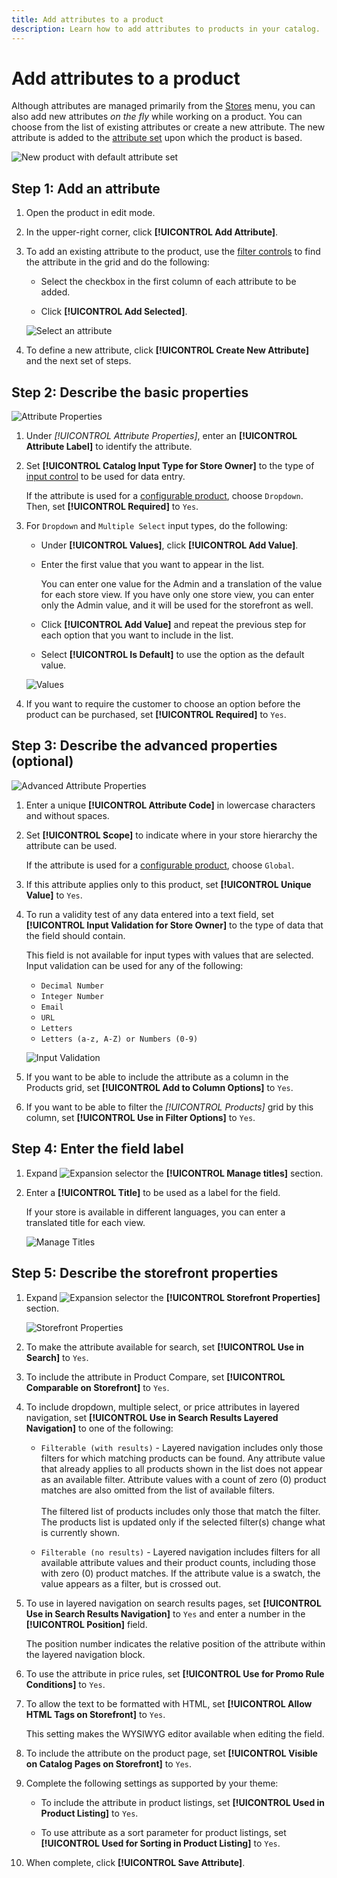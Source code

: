 ```yaml
---
title: Add attributes to a product
description: Learn how to add attributes to products in your catalog.
---
```

# Add attributes to a product

Although attributes are managed primarily from the [Stores](https://docs.magento.com/user-guide/stores/stores-menu.html) menu, you can also add new attributes _on the fly_ while working on a product. You can choose from the list of existing attributes or create a new attribute. The new attribute is added to the [attribute set](https://docs.magento.com/user-guide/stores/attribute-sets.html) upon which the product is based.

![New product with default attribute set](./assets/product-attribute-add.png)<!-- zoom -->

## Step 1: Add an attribute

1. Open the product in edit mode.

1. In the upper-right corner, click **[!UICONTROL Add Attribute]**.

1. To add an existing attribute to the product, use the [filter controls](https://docs.magento.com/user-guide/stores/admin-grid-controls.html) to find the attribute in the grid and do the following:

   - Select the checkbox in the first column of each attribute to be added.

   - Click **[!UICONTROL Add Selected]**.

   ![Select an attribute](./assets/product-attribute-add-select.png)<!-- zoom -->

1. To define a new attribute, click **[!UICONTROL Create New Attribute]** and the next set of steps.

## Step 2: Describe the basic properties

![Attribute Properties](./assets/product-attribute-add-new.png)<!-- zoom -->

1. Under _[!UICONTROL Attribute Properties]_, enter an **[!UICONTROL Attribute Label]** to identify the attribute.

1. Set **[!UICONTROL Catalog Input Type for Store Owner]** to the type of [input control](attributes-input-types.md) to be used for data entry.

   If the attribute is used for a [configurable product](product-create-configurable.md), choose `Dropdown`. Then, set **[!UICONTROL Required]** to `Yes`.

1. For `Dropdown` and `Multiple Select` input types, do the following:

   - Under **[!UICONTROL Values]**, click **[!UICONTROL Add Value]**.

   - Enter the first value that you want to appear in the list.

      You can enter one value for the Admin and a translation of the value for each store view. If you have only one store view, you can enter only the Admin value, and it will be used for the storefront as well.

   - Click **[!UICONTROL Add Value]** and repeat the previous step for each option that you want to include in the list.

   - Select **[!UICONTROL Is Default]** to use the option as the default value.

   ![Values](./assets/product-attribute-add-values-flavors.png)<!-- zoom -->

1. If you want to require the customer to choose an option before the product can be purchased, set **[!UICONTROL Required]** to `Yes`.

## Step 3: Describe the advanced properties (optional)

![Advanced Attribute Properties](./assets/product-attribute-advanced-attribute-properties.png)<!-- zoom -->

1. Enter a unique **[!UICONTROL Attribute Code]** in lowercase characters and without spaces.

1. Set **[!UICONTROL Scope]** to indicate where in your store hierarchy the attribute can be used.

   If the attribute is used for a [configurable product](product-create-configurable.md), choose `Global`.

1. If this attribute applies only to this product, set **[!UICONTROL Unique Value]** to `Yes`.

1. To run a validity test of any data entered into a text field, set **[!UICONTROL Input Validation for Store Owner]** to the type of data that the field should contain.

   This field is not available for input types with values that are selected. Input validation can be used for any of the following:

   - `Decimal Number`
   - `Integer Number`
   - `Email`
   - `URL`
   - `Letters`
   - `Letters (a-z, A-Z) or Numbers (0-9)`

   ![Input Validation](./assets/product-attribute-input-validation.png)<!-- zoom -->

1. If you want to be able to include the attribute as a column in the Products grid, set **[!UICONTROL Add to Column Options]** to `Yes`.

1. If you want to be able to filter the _[!UICONTROL Products]_ grid by this column, set **[!UICONTROL Use in Filter Options]** to `Yes`.

## Step 4: Enter the field label

1. Expand ![Expansion selector](../assets/icon-display-expand.png) the **[!UICONTROL Manage titles]** section.

1. Enter a **[!UICONTROL Title]** to be used as a label for the field.

   If your store is available in different languages, you can enter a translated title for each view.

   ![Manage Titles](./assets/product-attribute-add-manage-titles.png)<!-- zoom -->

## Step 5: Describe the storefront properties

1. Expand ![Expansion selector](../assets/icon-display-expand.png) the **[!UICONTROL Storefront Properties]** section.

   ![Storefront Properties](./assets/product-attribute-add-storefront-properties.png)<!-- zoom -->

1. To make the attribute available for search, set **[!UICONTROL Use in Search]** to `Yes`.

1. To include the attribute in Product Compare, set **[!UICONTROL Comparable on Storefront]** to `Yes`.

1. To include dropdown, multiple select, or price attributes in layered navigation, set **[!UICONTROL Use in Search Results Layered Navigation]** to one of the following:

   - `Filterable (with results)` - Layered navigation includes only those filters for which matching products can be found. Any attribute value that already applies to all products shown in the list does not appear as an available filter. Attribute values with a count of zero (0) product matches are also omitted from the list of available filters.<br/><br/>The filtered list of products includes only those that match the filter. The products list is updated only if the selected filter(s) change what is currently shown.

   - `Filterable (no results)` - Layered navigation includes filters for all available attribute values and their product counts, including those with zero (0) product matches. If the attribute value is a swatch, the value appears as a filter, but is crossed out.

1. To use in layered navigation on search results pages, set **[!UICONTROL Use in Search Results Navigation]** to `Yes` and enter a number in the **[!UICONTROL Position]** field.

   The position number indicates the relative position of the attribute within the layered navigation block.

1. To use the attribute in price rules, set **[!UICONTROL Use for Promo Rule Conditions]** to `Yes`.

1. To allow the text to be formatted with HTML, set **[!UICONTROL Allow HTML Tags on Storefront]** to `Yes`.

   This setting makes the WYSIWYG editor available when editing the field.

1. To include the attribute on the product page, set **[!UICONTROL Visible on Catalog Pages on Storefront]** to `Yes`.

1. Complete the following settings as supported by your theme:

   - To include the attribute in product listings, set **[!UICONTROL Used in Product Listing]** to `Yes`.

   - To use attribute as a sort parameter for product listings, set **[!UICONTROL Used for Sorting in Product Listing]** to `Yes`.

1. When complete, click **[!UICONTROL Save Attribute]**.
